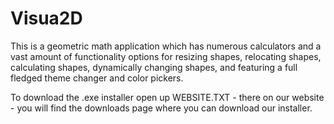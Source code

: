 # Visua2D
This is a geometric math application which has numerous calculators and a vast amount of functionality options for resizing shapes, relocating shapes, calculating shapes, dynamically changing shapes, and featuring a full fledged theme changer and color pickers. 


To download the .exe installer open up WEBSITE.TXT - there on our website - you will find the downloads page where you can download our installer.
